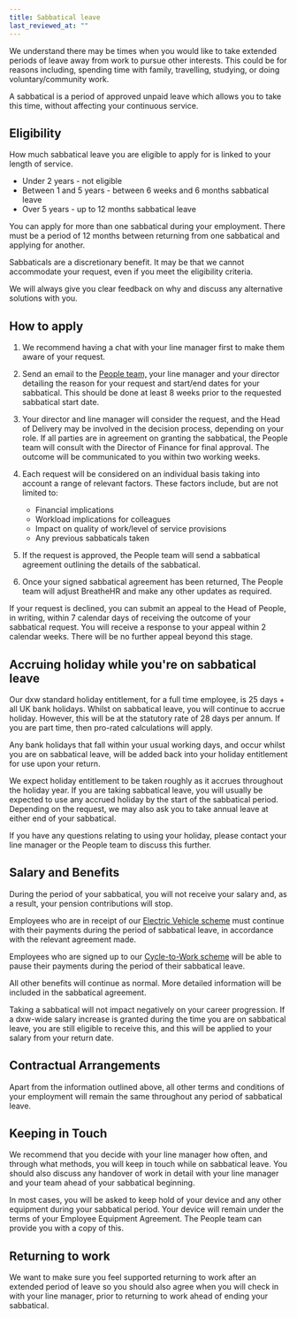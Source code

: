 ```yaml
---
title: Sabbatical leave
last_reviewed_at: ""
---
```

We understand there may be times when you would like to take extended periods of leave away from work to pursue other interests. This could be for reasons including, spending time with family, travelling, studying, or doing voluntary/community work.

A sabbatical is a period of approved unpaid leave which allows you to take this time, without affecting your continuous service. 

## **Eligibility**

How much sabbatical leave you are eligible to apply for is linked to your length of service.

* Under 2 years - not eligible
* Between 1 and 5 years - between 6 weeks and 6 months sabbatical leave
* Over 5 years - up to 12 months sabbatical leave

You can apply for more than one sabbatical during your employment. There must be a period of 12 months between returning from one sabbatical and applying for another.

Sabbaticals are a discretionary benefit. It may be that we cannot accommodate your request, even if you meet the eligibility criteria.

We will always give you clear feedback on why and discuss any alternative solutions with you. 

## **How to apply**

1. We recommend having a chat with your line manager first to make them aware of your request.
2. Send an email to the [People team,](mailto:peopleteam@dxw.com) your line manager and your director detailing the reason for your request and start/end dates for your sabbatical. This should be done at least 8 weeks prior to the requested sabbatical start date. 
3. Your director and line manager will consider the request, and the Head of Delivery may be involved in the decision process, depending on your role. If all parties are in agreement on granting the sabbatical, the People team will consult with the Director of Finance for final approval. The outcome will be communicated to you within two working weeks.
4. Each request will be considered on an individual basis taking into account a range of relevant factors. These factors include, but are not limited to:

   * Financial implications
   * Workload implications for colleagues
   * Impact on quality of work/level of service provisions
   * Any previous sabbaticals taken
5. If the request is approved, the People team will send a sabbatical agreement outlining the details of the sabbatical.
6. Once your signed sabbatical agreement has been returned, The People team will adjust BreatheHR and make any other updates as required. 

If your request is declined, you can submit an appeal to the Head of People, in writing, within 7 calendar days of receiving the outcome of your sabbatical request. You will receive a response to your appeal within 2 calendar weeks. There will be no further appeal beyond this stage.

## **Accruing holiday while you're on sabbatical leave**

Our dxw standard holiday entitlement, for a full time employee, is 25 days + all UK bank holidays. Whilst on sabbatical leave, you will continue to accrue holiday. However, this will be at the statutory rate of 28 days per annum. If you are part time, then pro-rated calculations will apply. 

Any bank holidays that fall within your usual working days, and occur whilst you are on sabbatical leave, will be added back into your holiday entitlement for use upon your return.

We expect holiday entitlement to be taken roughly as it accrues throughout the holiday year. If you are taking sabbatical leave, you will usually be expected to use any accrued holiday by the start of the sabbatical period. Depending on the request, we may also ask you to take annual leave at either end of your sabbatical.

If you have any questions relating to using your holiday, please contact your line manager or the People team to discuss this further. 

## **Salary and Benefits**

During the period of your sabbatical, you will not receive your salary and, as a result, your pension contributions will stop.

Employees who are in receipt of our [Electric Vehicle scheme](https://playbook.dxw.com/staff-handbook/pay-pension-and-benefits/benefits/) must continue with their payments during the period of sabbatical leave, in accordance with the relevant agreement made. 

Employees who are signed up to our [Cycle-to-Work scheme](https://playbook.dxw.com/staff-handbook/pay-pension-and-benefits/benefits/) will be able to pause their payments during the period of their sabbatical leave.

All other benefits will continue as normal. More detailed information will be included in the sabbatical agreement.

Taking a sabbatical will not impact negatively on your career progression. If a dxw-wide salary increase is granted during the time you are on sabbatical leave, you are still eligible to receive this, and this will be applied to your salary from your return date.

## Contractual Arrangements

Apart from the information outlined above, all other terms and conditions of your employment will remain the same throughout any period of sabbatical leave. 

## Keeping in Touch

We recommend that you decide with your line manager how often, and through what methods, you will keep in touch while on sabbatical leave. You should also discuss any handover of work in detail with your line manager and your team ahead of your sabbatical beginning. 

In most cases, you will be asked to keep hold of your device and any other equipment during your sabbatical period. Your device will remain under the terms of your Employee Equipment Agreement. The People team can provide you with a copy of this.

## Returning to work [](https://playbook.dxw.com/working-here/pay-pension-and-benefits/#parental-leave)

We want to make sure you feel supported returning to work after an extended period of leave so you should also agree when you will check in with your line manager, prior to returning to work ahead of ending your sabbatical.